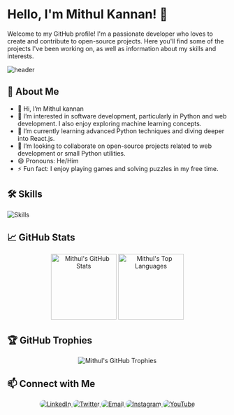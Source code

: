# Hello, I'm Mithul Kannan! 👋

Welcome to my GitHub profile! I'm a passionate developer who loves to create and contribute to open-source projects. Here you'll find some of the projects I've been working on, as well as information about my skills and interests.

![header](https://capsule-render.vercel.app/api?type=waving&color=gradient&height=100&section=header&text=Welcome%20to%20My%20Profile!&fontSize=50&animation=fadeIn&fontAlignY=35&descAlignY=51&desc=)

## 🚀 About Me

- 👋 Hi, I’m Mithul kannan
- 👀 I’m interested in software development, particularly in Python and web development. I also enjoy exploring machine learning concepts.
- 🌱 I’m currently learning advanced Python techniques and diving deeper into React.js.
- 💞️ I’m looking to collaborate on open-source projects related to web development or small Python utilities.
- 😄 Pronouns: He/Him
- ⚡ Fun fact: I enjoy playing games and solving puzzles in my free time.

## 🛠️ Skills

![Skills](https://skillicons.dev/icons?i=js,ts,react,nodejs,html,css,python,django,git,github,docker,kubernetes,aws,azure,gcp)

## 📈 GitHub Stats

<div align="center">
  <img height="150" src="https://github-readme-stats.vercel.app/api?username=mithulkannan17&show_icons=true&theme=radical&count_private=true" alt="Mithul's GitHub Stats" />
  <a href="https://github.com/mithulkannan17?tab=repositories&q=&type=source&language=&sort=stargazers">
    <img height="150" src="https://github-readme-stats.vercel.app/api/top-langs/?username=mithulkannan17&layout=compact&theme=radical&langs_count=10" alt="Mithul's Top Languages" />
  </a>
</div>


## 🏆 GitHub Trophies

<div align="center">
  <img src="https://github-profile-trophy.vercel.app/?username=mithulkannan17&theme=radical&no-frame=true&row=1&column=7" alt="Mithul's GitHub Trophies" />
</div>

<!--## 📝 Latest Blog Posts -->

<!-- BLOG-POST-LIST:START -->
<!-- BLOG-POST-LIST:END -->

## 📫 Connect with Me
<div align="center">
  <a href="https://www.linkedin.com/in/mithulkannan17">
    <img src="https://img.shields.io/badge/LinkedIn-Connect-blue?style=for-the-badge&logo=linkedin&logoColor=white&labelColor=blue&color=blue&link=https://www.linkedin.com/in/mithulkannan17&link=https://www.linkedin.com/in/mithulkannan17&style=flat-square" alt="LinkedIn" style="border-radius: 10px;" />
  </a>
  <a href="https://twitter.com/yourusername">
    <img src="https://img.shields.io/twitter/follow/yourusername?style=for-the-badge&logo=twitter&logoColor=white&labelColor=1DA1F2&color=1DA1F2&link=https://twitter.com/yourusername&link=https://twitter.com/yourusername&style=flat-square" alt="Twitter" style="border-radius: 10px;" />
  </a>
  <a href="mailto:your.email@example.com">
    <img src="https://img.shields.io/badge/Email-Send%20an%20Email-red?style=for-the-badge&logo=gmail&logoColor=white&labelColor=D14836&color=D14836&link=mailto:your.email@example.com&link=mailto:your.email@example.com&style=flat-square" alt="Email" style="border-radius: 10px;" />
  </a>
  <!-- <a href="https://www.facebook.com/yourusername">
    <img src="https://img.shields.io/badge/Facebook-Follow-blue?style=for-the-badge&logo=facebook&logoColor=white&labelColor=1877F2&color=1877F2&link=https://www.facebook.com/yourusername&link=https://www.facebook.com/yourusername&style=flat-square" alt="Facebook" style="border-radius: 10px;" />
  </a> -->
  <a href="https://www.instagram.com/yourusername">
    <img src="https://img.shields.io/badge/Instagram-Follow-pink?style=for-the-badge&logo=instagram&logoColor=white&labelColor=C13584&color=C13584&link=https://www.instagram.com/yourusername&link=https://www.instagram.com/yourusername&style=flat-square" alt="Instagram" style="border-radius: 10px;" />
  </a>
  <a href="https://www.youtube.com/c/yourchannel">
    <img src="https://img.shields.io/badge/YouTube-Subscribe-red?style=for-the-badge&logo=youtube&logoColor=white&labelColor=FF0000&color=FF0000&link=https://www.youtube.com/c/yourchannel&link=https://www.youtube.com/c/yourchannel&style=flat-square" alt="YouTube" style="border-radius: 10px;" />
  </a>
</div>


<!--
## 💼 Featured Projects

- [Project 1](https://github.com/mithulkannan17/project1): A brief description of Project 1.
- [Project 2](https://github.com/mithulkannan17/project2): A brief description of Project 2.
- [Project 3](https://github.com/mithulkannan17/project3): A brief description of Project 3.

## 🌟 Highlights

- 🌟 [Highlight 1](https://link-to-highlight1)
- 🌟 [Highlight 2](https://link-to-highlight2)
- 🌟 [Highlight 3](https://link-to-highlight3)

## 🎨 Profile Views

![Profile Views](https://komarev.com/ghpvc/?username=mithulkannan17&color=blueviolet)

## 🗂️ Pinned Repositories

<div align="center">
  <a href="https://github.com/mithulkannan17/repo1">
    <img src="https://github-readme-stats.vercel.app/api/pin/?username=mithulkannan17&repo=repo1&theme=radical" alt="Pinned Repo 1" />
  </a>
  <a href="https://github.com/mithulkannan17/repo2">
    <img src="https://github-readme-stats.vercel.app/api/pin/?username=mithulkannan17&repo=repo2&theme=radical" alt="Pinned Repo 2" />
  </a>
</div>
-->
